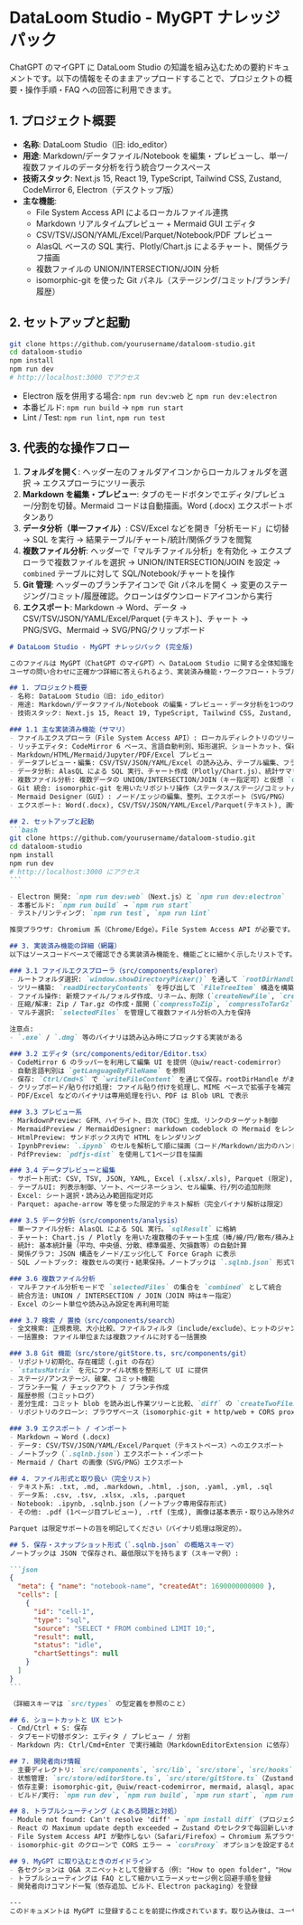# DataLoom Studio - MyGPT ナレッジパック

ChatGPT のマイGPT に DataLoom Studio の知識を組み込むための要約ドキュメントです。以下の情報をそのままアップロードすることで、プロジェクトの概要・操作手順・FAQ への回答に利用できます。

## 1. プロジェクト概要
- **名称**: DataLoom Studio（旧: ido_editor）
- **用途**: Markdown/データファイル/Notebook を編集・プレビューし、単一/複数ファイルのデータ分析を行う統合ワークスペース
- **技術スタック**: Next.js 15, React 19, TypeScript, Tailwind CSS, Zustand, CodeMirror 6, Electron（デスクトップ版）
- **主な機能**:
  - File System Access API によるローカルファイル連携
  - Markdown リアルタイムプレビュー + Mermaid GUI エディタ
  - CSV/TSV/JSON/YAML/Excel/Parquet/Notebook/PDF プレビュー
  - AlasQL ベースの SQL 実行、Plotly/Chart.js によるチャート、関係グラフ描画
  - 複数ファイルの UNION/INTERSECTION/JOIN 分析
  - isomorphic-git を使った Git パネル（ステージング/コミット/ブランチ/履歴）

## 2. セットアップと起動
```bash
git clone https://github.com/yourusername/dataloom-studio.git
cd dataloom-studio
npm install
npm run dev
# http://localhost:3000 でアクセス
```
- Electron 版を併用する場合: `npm run dev:web` と `npm run dev:electron`
- 本番ビルド: `npm run build` → `npm run start`
- Lint / Test: `npm run lint`, `npm run test`

## 3. 代表的な操作フロー
1. **フォルダを開く**: ヘッダー左のフォルダアイコンからローカルフォルダを選択 → エクスプローラにツリー表示
2. **Markdown を編集・プレビュー**: タブのモードボタンでエディタ/プレビュー/分割を切替。Mermaid コードは自動描画。Word (.docx) エクスポートボタンあり
3. **データ分析（単一ファイル）**: CSV/Excel などを開き「分析モード」に切替 → SQL を実行 → 結果テーブル/チャート/統計/関係グラフを閲覧
4. **複数ファイル分析**: ヘッダーで「マルチファイル分析」を有効化 → エクスプローラで複数ファイルを選択 → UNION/INTERSECTION/JOIN を設定 → `combined` テーブルに対して SQL/Notebook/チャートを操作
5. **Git 管理**: ヘッダーのブランチアイコンで Git パネルを開く → 変更のステージング/コミット/履歴確認。クローンはダウンロードアイコンから実行
6. **エクスポート**: Markdown → Word、データ → CSV/TSV/JSON/YAML/Excel/Parquet (テキスト)、チャート → PNG/SVG、Mermaid → SVG/PNG/クリップボード

````markdown
# DataLoom Studio - MyGPT ナレッジパック (完全版)

このファイルは MyGPT（ChatGPT のマイGPT）へ DataLoom Studio に関する全体知識を登録するための完全版ナレッジパックです。
ユーザの問い合わせに正確かつ詳細に答えられるよう、実装済み機能・ワークフロー・トラブルシューティング・開発者情報を含めています。

## 1. プロジェクト概要
- 名称: DataLoom Studio（旧: ido_editor）
- 用途: Markdown/データファイル/Notebook の編集・プレビュー・データ分析を1つのワークスペースで行う
- 技術スタック: Next.js 15, React 19, TypeScript, Tailwind CSS, Zustand, CodeMirror 6, Electron

### 1.1 主な実装済み機能（サマリ）
- ファイルエクスプローラ（File System Access API）: ローカルディレクトリのツリー表示、作成/リネーム/削除、圧縮/解凍
- リッチエディタ: CodeMirror 6 ベース、言語自動判別、矩形選択、ショートカット、保存（File System Access API）
- Markdown/HTML/Mermaid/Jupyter/PDF/Excel プレビュー
- データプレビュー・編集: CSV/TSV/JSON/YAML/Excel の読み込み、テーブル編集、フラット/ツリー表示
- データ分析: AlasQL による SQL 実行、チャート作成（Plotly/Chart.js）、統計サマリ、関係グラフ（Force Graph）
- 複数ファイル分析: 複数データの UNION/INTERSECTION/JOIN（キー指定可）と仮想 `combined` テーブル
- Git 統合: isomorphic-git を用いたリポジトリ操作（ステータス/ステージ/コミット/差分/ブランチ/クローン）
- Mermaid Designer（GUI）: ノード/エッジの編集、整列、エクスポート（SVG/PNG）
- エクスポート: Word(.docx), CSV/TSV/JSON/YAML/Excel/Parquet(テキスト), 画像出力

## 2. セットアップと起動
```bash
git clone https://github.com/yourusername/dataloom-studio.git
cd dataloom-studio
npm install
npm run dev
# http://localhost:3000 にアクセス
```

- Electron 開発: `npm run dev:web`（Next.js）と `npm run dev:electron`
- 本番ビルド: `npm run build` → `npm run start`
- テスト/リンティング: `npm run test`, `npm run lint`

推奨ブラウザ: Chromium 系（Chrome/Edge）。File System Access API が必要です。

## 3. 実装済み機能の詳細（網羅）
以下はソースコードベースで確認できる実装済み機能を、機能ごとに細かく示したリストです。MyGPT の回答テンプレートとしてそのまま利用できます。

### 3.1 ファイルエクスプローラ（src/components/explorer）
- ルートフォルダ選択: `window.showDirectoryPicker()` を通して `rootDirHandle` を保存
- ツリー構築: `readDirectoryContents` を呼び出して `FileTreeItem` 構造を構築
- ファイル操作: 新規ファイル/フォルダ作成、リネーム、削除（`createNewFile`, `createNewDirectory`, `renameFile` 等）
- 圧縮/解凍: Zip / Tar.gz の作成・展開（`compressToZip`, `compressToTarGz`, `extractZipArchive`, `extractTarGzArchive`）
- マルチ選択: `selectedFiles` を管理して複数ファイル分析の入力を保持

注意点:
- `.exe` / `.dmg` 等のバイナリは読み込み時にブロックする実装がある

### 3.2 エディタ（src/components/editor/Editor.tsx）
- CodeMirror 6 のラッパーを利用して編集 UI を提供（@uiw/react-codemirror）
- 自動言語判別は `getLanguageByFileName` を参照
- 保存: `Ctrl/Cmd+S` で `writeFileContent` を通じて保存。rootDirHandle がある場合は既存ファイルに上書き
- クリップボード/貼り付け処理: ファイル貼り付けを処理し、MIME ベースで拡張子を補完（`ensureNamedFile`, `MIME_FALLBACK_EXTENSION`）
- PDF/Excel などのバイナリは専用処理を行い、PDF は Blob URL で表示

### 3.3 プレビュー系
- MarkdownPreview: GFM、ハイライト、目次（TOC）生成、リンクのターゲット制御
- MermaidPreview / MermaidDesigner: markdown codeblock の Mermaid をレンダリング、Designer は GUI 操作（ノード追加/削除/整列/グループ）
- HtmlPreview: サンドボックス内で HTML をレンダリング
- IpynbPreview: `.ipynb` のセルを解析して順に描画（コード/Markdown/出力のハンドリング）
- PdfPreview: `pdfjs-dist` を使用して1ページ目を描画

### 3.4 データプレビューと編集
- サポート形式: CSV, TSV, JSON, YAML, Excel (.xlsx/.xls), Parquet (限定), Jupyter (.ipynb)
- テーブルUI: 列表示制御、ソート、ページネーション、セル編集、行/列の追加削除
- Excel: シート選択・読み込み範囲指定対応
- Parquet: apache-arrow 等を使った限定的テキスト解析（完全バイナリ解析は限定）

### 3.5 データ分析（src/components/analysis）
- 単一ファイル分析: AlasQL による SQL 実行。`sqlResult` に格納
- チャート: Chart.js / Plotly を用いた複数種のチャート生成（棒/線/円/散布/積み上げ/回帰/ヒストグラム/ガント など）
- 統計: 基本統計量（平均、中央値、分散、標準偏差、欠損数等）の自動計算
- 関係グラフ: JSON 構造をノード/エッジ化して Force Graph に表示
- SQL ノートブック: 複数セルの実行・結果保持。ノートブックは `.sqlnb.json` 形式で保存/復元可能

### 3.6 複数ファイル分析
- マルチファイル分析モードで `selectedFiles` の集合を `combined` として統合
- 統合方法: UNION / INTERSECTION / JOIN（JOIN 時はキー指定）
- Excel のシート単位や読み込み設定を再利用可能

### 3.7 検索 / 置換（src/components/search）
- 全文検索: 正規表現、大小比較、ファイルフィルタ（include/exclude）、ヒットのジャンプ
- 一括置換: ファイル単位または複数ファイルに対する一括置換

### 3.8 Git 機能（src/store/gitStore.ts, src/components/git）
- リポジトリ初期化、存在確認（.git の存在）
- `statusMatrix` を元にファイル状態を整形して UI に提供
- ステージ/アンステージ、破棄、コミット機能
- ブランチ一覧 / チェックアウト / ブランチ作成
- 履歴参照（コミットログ）
- 差分生成: コミット blob を読み出し作業ツリーと比較、`diff` の `createTwoFilesPatch` を用いたパッチ生成
- リポジトリのクローン: ブラウザベース（isomorphic-git + http/web + CORS proxy）

### 3.9 エクスポート / インポート
- Markdown → Word (.docx)
- データ: CSV/TSV/JSON/YAML/Excel/Parquet（テキストベース）へのエクスポート
- ノートブック（`.sqlnb.json`）エクスポート・インポート
- Mermaid / Chart の画像（SVG/PNG）エクスポート

## 4. ファイル形式と取り扱い（完全リスト）
- テキスト系: .txt, .md, .markdown, .html, .json, .yaml, .yml, .sql
- データ系: .csv, .tsv, .xlsx, .xls, .parquet
- Notebook: .ipynb, .sqlnb.json (ノートブック専用保存形式)
- その他: .pdf (1ページ目プレビュー), .rtf (生成), 画像は基本表示・取り込み除外の分別あり

Parquet は限定サポートの旨を明記してください（バイナリ処理は限定的）。

## 5. 保存・スナップショット形式（`.sqlnb.json` の概略スキーマ）
ノートブックは JSON で保存され、最低限以下を持ちます（スキーマ例）:

```json
{
  "meta": { "name": "notebook-name", "createdAt": 1690000000000 },
  "cells": [
    {
      "id": "cell-1",
      "type": "sql",
      "source": "SELECT * FROM combined LIMIT 10;",
      "result": null,
      "status": "idle",
      "chartSettings": null
    }
  ]
}
```

（詳細スキーマは `src/types` の型定義を参照のこと）

## 6. ショートカットと UX ヒント
- Cmd/Ctrl + S: 保存
- タブモード切替ボタン: エディタ / プレビュー / 分割
- Markdown 内: Ctrl/Cmd+Enter で実行補助（MarkdownEditorExtension に依存）

## 7. 開発者向け情報
- 主要ディレクトリ: `src/components`, `src/lib`, `src/store`, `src/hooks`
- 状態管理: `src/store/editorStore.ts`, `src/store/gitStore.ts`（Zustand）
- 依存主要: isomorphic-git, @uiw/react-codemirror, mermaid, alasql, apache-arrow, xlsx, pdfjs-dist
- ビルド/実行: `npm run dev`, `npm run build`, `npm run start`, `npm run dev:electron`

## 8. トラブルシューティング（よくある問題と対処）
- Module not found: Can't resolve 'diff' → `npm install diff`（プロジェクト依存に追加）
- React の Maximum update depth exceeded → Zustand のセレクタで毎回新しいオブジェクトを返している箇所を修正（セレクタはプリミティブか個別プロパティを取得するように）
- File System Access API が動作しない（Safari/Firefox）→ Chromium 系ブラウザを利用するか Electron 版を使用
- isomorphic-git のクローンで CORS エラー → `corsProxy` オプションを設定するかサーバー側で CORS 対策を行う

## 9. MyGPT に取り込むときのガイドライン
- 各セクションは Q&A スニペットとして登録する（例: "How to open folder", "How to run SQL notebook", "Supported file formats"
- トラブルシューティングは FAQ として細かいエラーメッセージ例と回避手順を登録
- 開発者向けコマンド一覧（依存追加、ビルド、Electron packaging）を登録

---
このドキュメントは MyGPT に登録することを前提に作成されています。取り込み後は、ユーザからの操作手順、実装詳細、トラブルシューティングに即時応答できるようになります。
````
